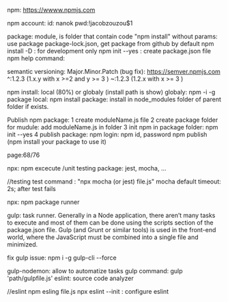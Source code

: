npm: https://wwww.npmjs.com

npm account: 
    id: nanok
    pwd:!jacobzouzou$1

package: module, is folder that contain code
"npm install" without params: use package package-lock.json, get package from github by default
npm install -D : for development only
npm init --yes : create package.json file
npm help command: 

semantic versioning: Major.Minor.Patch (bug fix): https://semver.npmjs.com
    ^:1.2.3 (1.x.y with x >=2 and y >= 3 )
    ~:1.2.3 (1.2.x with x >= 3 )

npm install: local (80%) or globaly (install path is show)
    globaly: npm -i -g package
    local: npm install package: install in node_modules folder of parent folder if exists.

Publish npm package:
1 create moduleName.js file
2 create package folder for mudule: add moduleName.js in folder
3 init npm in package folder: npm init --yes
4 publish package: 
    npm login: npm id, password
    npm publish (npm install your package to use it)
 

 page:68/76

npx: npm excecute
/unit testing package:  jest, mocha, ...

//testing
test command : 
    "npx mocha (or jest) file.js"
    mocha default timeout: 2s; after test fails

npx: npm package runner

gulp: task runner. Generally in a Node application, there aren’t many tasks 
    to execute and most of them can be done using the scripts section of the package.json file. 
    Gulp (and Grunt or similar tools) is used in the front-end world, 
    where the JavaScript must be combined into a single file and minimized.  

fix gulp issue: npm i -g gulp-cli --force

gulp-nodemon: allow to automatize tasks
gulp command: gulp 'path/gulpfile.js'
eslint: source code analyzer

//eslint
npm esling file.js
npx eslint --init : configure eslint
